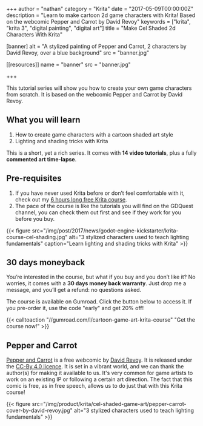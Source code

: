 +++
author = "nathan"
category = "Krita"
date = "2017-05-09T00:00:00Z"
description = "Learn to make cartoon 2d game characters with Krita! Based on the webcomic Pepper and Carrot by David Revoy"
keywords = ["krita", "krita 3", "digital painting", "digital art"]
title = "Make Cel Shaded 2d Characters With Krita"

[banner]
  alt = "A stylized painting of Pepper and Carrot, 2 characters by David Revoy, over a blue background"
  src = "banner.jpg"

[[resources]]
  name = "banner"
  src = "banner.jpg"

+++

This tutorial series will show you how to create your own game characters from scratch. It is based on the webcomic Pepper and Carrot by David Revoy.

## What you will learn

1. How to create game characters with a cartoon shaded art style
1. Lighting and shading tricks with Krita

This is a short, yet a rich series. It comes with **14 video tutorials**, plus a fully **commented art time-lapse**.


## Pre-requisites

1. If you have never used Krita before or don’t feel comfortable with it, check out my [6 hours long free Krita course](/tutorial/art/krita-tutorial-for-game-artists/).
1. The pace of the course is like the tutorials you will find on the GDQuest channel, you can check them out first and see if they work for you before you buy.

{{< figure src="/img/post/2017/news/godot-engine-kickstarter/krita-course-cel-shading.jpg" alt="3 stylized characters used to teach lighting fundamentals" caption="Learn lighting and shading tricks with Krita" >}}

## 30 days moneyback

You’re interested in the course, but what if you buy and you don’t like it? No worries, it comes with a **30 days money back warranty**. Just drop me a message, and you’ll get a refund: no questions asked.

The course is available on Gumroad. Click the button below to access it. If you pre-order it, use the code "early" and get 20% off!

{{< calltoaction "//gumroad.com/l/cartoon-game-art-krita-course" "Get the course now!" >}}

## Pepper and Carrot

[Pepper and Carrot](//www.peppercarrot.com/) is a free webcomic by [David Revoy](//davidrevoy.com/). It is released under the [CC-By 4.0 licence](//creativecommons.org/licenses/by/4.0/). It is set in a vibrant world, and we can thank the author(s) for making it available to us. It's very common for game artists to work on an existing IP or following a certain art direction. The fact that this comic is free, as in free speech, allows us to do just that with this Krita course!

{{< figure src="/img/product/krita/cel-shaded-game-art/pepper-carrot-cover-by-david-revoy.jpg" alt="3 stylized characters used to teach lighting fundamentals" >}}
